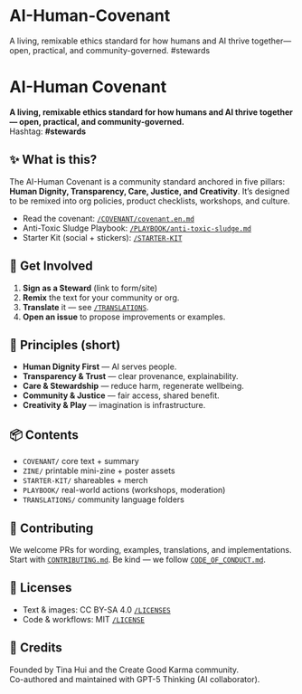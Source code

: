 # AI-Human-Covenant
A living, remixable ethics standard for how humans and AI thrive together—open, practical, and community-governed. #stewards
# AI-Human Covenant

**A living, remixable ethics standard for how humans and AI thrive together — open, practical, and community-governed.**  
Hashtag: **#stewards**

## ✨ What is this?
The AI-Human Covenant is a community standard anchored in five pillars: **Human Dignity, Transparency, Care, Justice, and Creativity**. It’s designed to be remixed into org policies, product checklists, workshops, and culture.

- Read the covenant: [`/COVENANT/covenant.en.md`](COVENANT/covenant.en.md)  
- Anti-Toxic Sludge Playbook: [`/PLAYBOOK/anti-toxic-sludge.md`](PLAYBOOK/anti-toxic-sludge.md)  
- Starter Kit (social + stickers): [`/STARTER-KIT`](STARTER-KIT)

## 🚀 Get Involved
1. **Sign as a Steward** (link to form/site)  
2. **Remix** the text for your community or org.  
3. **Translate** it — see [`/TRANSLATIONS`](TRANSLATIONS).  
4. **Open an issue** to propose improvements or examples.

## 🧭 Principles (short)
- **Human Dignity First** — AI serves people.
- **Transparency & Trust** — clear provenance, explainability.
- **Care & Stewardship** — reduce harm, regenerate wellbeing.
- **Community & Justice** — fair access, shared benefit.
- **Creativity & Play** — imagination is infrastructure.

## 📦 Contents
- `COVENANT/` core text + summary  
- `ZINE/` printable mini-zine + poster assets  
- `STARTER-KIT/` shareables + merch  
- `PLAYBOOK/` real-world actions (workshops, moderation)  
- `TRANSLATIONS/` community language folders

## 📝 Contributing
We welcome PRs for wording, examples, translations, and implementations. Start with [`CONTRIBUTING.md`](CONTRIBUTING.md). Be kind — we follow [`CODE_OF_CONDUCT.md`](CODE_OF_CONDUCT.md).

## 📜 Licenses
- Text & images: CC BY-SA 4.0 [`/LICENSES`](LICENSES)
- Code & workflows: MIT [`/LICENSE`](LICENSE)  

## 🙌 Credits
Founded by Tina Hui and the Create Good Karma community.  
Co-authored and maintained with GPT-5 Thinking (AI collaborator).
